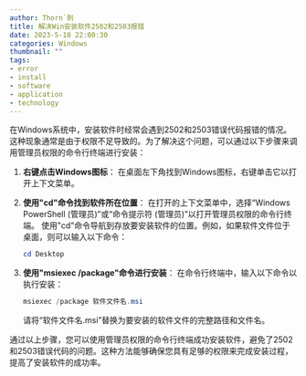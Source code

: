 ```yaml
---
author: Thorn`刺
title: 解决Win安装软件2502和2503报错
date: 2023-5-10 22:00:30
categories: Windows
thumbnail: ""
tags:
- error
- install
- software
- application
- technology
---
```


在Windows系统中，安装软件时经常会遇到2502和2503错误代码报错的情况。这种现象通常是由于权限不足导致的。为了解决这个问题，可以通过以下步骤来调用管理员权限的命令行终端进行安装：

1. **右键点击Windows图标**： 在桌面左下角找到Windows图标，右键单击它以打开上下文菜单。

2. **使用"cd"命令找到软件所在位置**： 在打开的上下文菜单中，选择“Windows PowerShell (管理员)”或“命令提示符 (管理员)”以打开管理员权限的命令行终端。 使用"cd"命令导航到存放要安装软件的位置。例如，如果软件文件位于桌面，则可以输入以下命令：

   ```powershell
   cd Desktop
   ```

3. **使用"msiexec /package"命令进行安装**： 在命令行终端中，输入以下命令以执行安装：

   ```powershell
   msiexec /package 软件文件名.msi
   ```

   请将“软件文件名.msi”替换为要安装的软件文件的完整路径和文件名。

通过以上步骤，您可以使用管理员权限的命令行终端成功安装软件，避免了2502和2503错误代码的问题。这种方法能够确保您具有足够的权限来完成安装过程，提高了安装软件的成功率。
